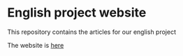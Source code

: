 # English project website

This repository contains the articles for our english project

The website is [here](https://english-project.tgarcin.fr)
